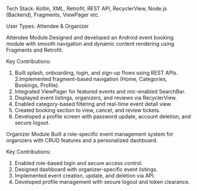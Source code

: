 Tech Stack: Kotlin, XML, Retrofit, REST API, RecyclerView, Node.js (Backend), Fragments, ViewPager etc.

User Types: Attendee & Organizer

Attendee Module
Designed and developed an Android event booking module with smooth navigation and dynamic content rendering using Fragments and Retrofit.

Key Contributions:
1. Built splash, onboarding, login, and sign-up flows using REST APIs.
2.Implemented fragment-based navigation (Home, Categories, Bookings, Profile).
3. Integrated ViewPager for featured events and mic-enabled SearchBar.
4. Displayed event listings, organizers, and reviews via RecyclerView.
5. Enabled category-based filtering and real-time event detail view.
6. Created booking section to view, cancel, and review tickets.
7. Developed a profile screen with password update, account deletion, and secure logout.

Organizer Module
Built a role-specific event management system for organizers with CRUD features and a personalized dashboard.

Key Contributions:
1. Enabled role-based login and secure access control.
2. Designed dashboard with organizer-specific event listings.
3. Implemented event creation, update, and deletion via API.
4. Developed profile management with secure logout and token clearance.

